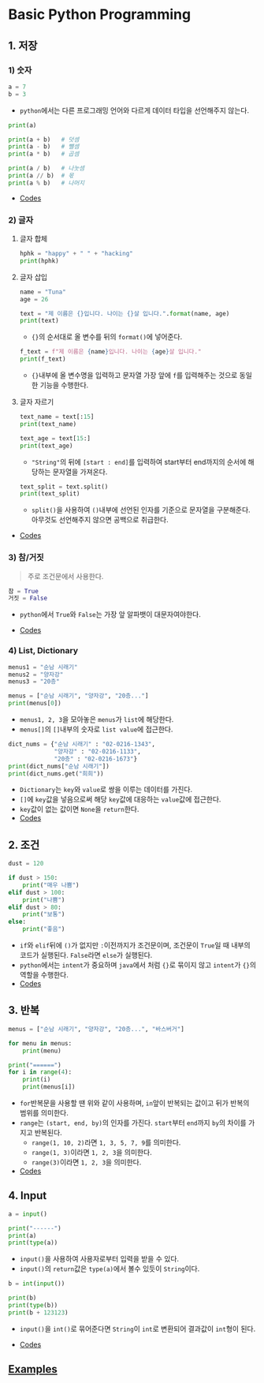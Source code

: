 # Basic Python Programming

## 1. 저장

### 1) 숫자

```python
a = 7
b = 3
```

* `python`에서는 다른 프로그래밍 언어와 다르게 데이터 타입을 선언해주지 않는다.

```python
print(a)

print(a + b)   # 덧셈
print(a - b)   # 뺄셈
print(a * b)   # 곱셈

print(a / b)   # 나눗셈
print(a // b)  # 몫
print(a % b)   # 나머지
```

* [Codes](./01_numbers.py)

### 2) 글자

1. 글자 합체

   ```python
   hphk = "happy" + " " + "hacking"
   print(hphk)
   ```

2. 글자 삽입

   ```python
   name = "Tuna"
   age = 26
   
   text = "제 이름은 {}입니다. 나이는 {}살 입니다.".format(name, age)
   print(text)
   ```

   * `{}`의 순서대로 올 변수를 뒤의 `format()`에 넣어준다.

   ```python
   f_text = f"제 이름은 {name}입니다. 나이는 {age}살 입니다."
   print(f_text)
   ```

   * `{}`내부에 올 변수명을 입력하고 문자열 가장 앞에 `f`를 입력해주는 것으로 동일한 기능을 수행한다.

3. 글자 자르기

   ```python
   text_name = text[:15]
   print(text_name)
   
   text_age = text[15:]
   print(text_age)
   ```

   * `"String"`의 뒤에 `[start : end]`를 입력하여 start부터 end까지의 순서에 해당하는 문자열을 가져온다.

   ```python
   text_split = text.split()
   print(text_split)
   ```

   * `split()`을 사용하여 `()`내부에 선언된 인자를 기준으로 문자열을 구분해준다. 아무것도 선언해주지 않으면 공백으로 취급한다.

* [Codes](./02_Strings.py)

### 3) 참/거짓

> 주로 조건문에서 사용한다.

```python
참 = True
거짓 = False
```

* `python`에서 `True`와 `False`는 가장 앞 알파뱃이 대문자여야한다.

* [Codes](./03_boolean.py)

### 4) List, Dictionary

```python
menus1 = "순남 시래기"
menus2 = "양자강"
menus3 = "20층"

menus = ["순남 시래기", "양자강", "20층..."]
print(menus[0])
```

* `menus1, 2, 3`을 모아놓은 `menus`가  `list`에 해당한다. 
* `menus[]`의 `[]`내부의 숫자로 `list value`에 접근한다.

```python
dict_nums = {"순남 시래기" : "02-0216-1343",
             "양자강" : "02-0216-1133",
             "20층" : "02-0216-1673"}
print(dict_nums["순남 시래기"])
print(dict_nums.get("희희"))
```

* `Dictionary`는 `key`와 `value`로 쌍을 이루는 데이터를 가진다.
* `[]`에 `key`값을 넣음으로써 해당 `key`값에 대응하는 `value`값에 접근한다.
* `key`값이 없는 값이면 `None`을 `return`한다.
* [Codes](./04_example.py)

## 2. 조건

```python
dust = 120

if dust > 150:
    print("매우 나쁨")
elif dust > 100:
    print("나쁨")
elif dust > 80:
    print("보통")
else:
    print("좋음")
```

* `if`와 `elif`뒤에 `()`가 없지만 `:`이전까지가 조건문이며, 조건문이 `True`일 때 내부의 코드가 실행된다. `False`라면 `else`가 실행된다.
* `python`에서는 `intent`가 중요하며 `java`에서 처럼 `{}`로 묶이지 않고 `intent`가 `{}`의 역할을 수행한다.
* [Codes](./05_Condition.py)

## 3. 반복

```python
menus = ["순남 시래기", "양자강", "20층...", "바스버거"]

for menu in menus:
    print(menu)

print("======")
for i in range(4):
    print(i)
    print(menus[i])
```

* `for`반복문을 사용할 땐 위와 같이 사용하며, `in`앞이 반복되는 값이고 뒤가 반복의 범위를 의미한다.
* `range`는 `(start, end, by)`의 인자를 가진다. `start`부터 `end`까지 `by`의 차이를 가지고 반복된다.
  * `range(1, 10, 2)`라면 `1, 3, 5, 7, 9`를 의미한다.
  * `range(1, 3)`이라면 `1, 2, 3`을 의미한다.
  * `range(3)`이라면 `1, 2, 3`을 의미한다.
* [Codes](./06_loop.py)

## 4. Input

```python
a = input()

print("------")
print(a)
print(type(a))
```

* `input()`을 사용하여 사용자로부터 입력을 받을 수 있다.
* `input()`의 `return`값은 `type(a)`에서 볼수 있듯이 `String`이다.

```python
b = int(input())

print(b)
print(type(b))
print(b + 123123)
```

* `input()`을 `int()`로 묶어준다면 `String`이 `int`로 변환되어 결과값이 `int`형이 된다.

* [Codes](./07_input.py)

## [Examples](./Examples)